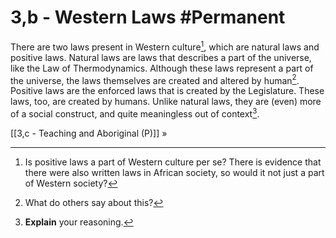 # 3,b - Western Laws #Permanent 
There are two laws present in Western culture[^1], which are natural laws and positive laws. Natural laws are laws that describes a part of the universe, like the Law of Thermodynamics. Although these laws represent a part of the universe, the laws themselves are created and altered by human[^2]. Positive laws are the enforced laws that is created by the Legislature. These laws, too, are created by humans. Unlike natural laws, they are (even) more of a social construct, and quite meaningless out of context[^3].

[[3,c - Teaching and Aboriginal (P)]] »

[^1]: Is positive laws a part of Western culture per se? There is evidence that there were also written laws in African society, so would it not just a part of Western society?
[^2]: What do others say about this?
[^3]: **Explain** your reasoning.
